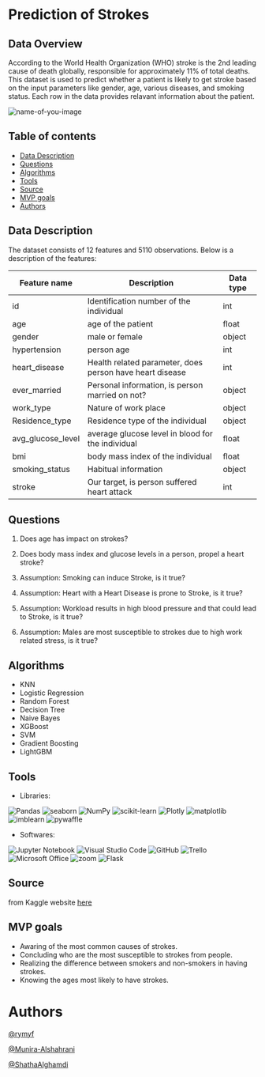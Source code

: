 # Prediction of Strokes
## Data Overview
According to the World Health Organization (WHO) stroke is the 2nd leading cause of death globally, responsible for approximately 11% of total deaths. 
This dataset is used to predict whether a patient is likely to get stroke based on the input parameters like gender, age, various diseases, and smoking status. Each row in the data provides relavant information about the patient.

![name-of-you-image](https://raw.githubusercontent.com/ShathaAlghamdi/Prediction-of-Heart-Strokes_T5_Data_science/main/pics/hed.webp?token=AG55IGZBHQDY2XWRWDAOTCLBXEMGI)

## Table of contents
* [Data Description](#data-description)
* [Questions](#questions)
* [Algorithms](#algorithms)
* [Tools](#tools)
* [Source](#source)
* [MVP goals](#mvp-goals)
* [Authors](#authors)

## Data Description
The dataset consists of 12 features and 5110 observations.
Below is a description of the features: 

| Feature name  | Description   | Data type |
| ------------- | ------------- | ------------- |
| id       | Identification number of the individual |  int          |
| age       | age of the patient | float           |
| gender        | male or female | object       |
| hypertension           | person age    | int           |
| heart_disease        | Health related parameter, does person have heart disease | int         |
| ever_married        | Personal information, is person married on not? | object         |
| work_type      | Nature of work place | object      |
| Residence_type    | Residence type of the individual | object |
| avg_glucose_level     | average glucose level in blood for the individual | float |
| bmi      | body mass index of the individual | float |
| smoking_status      | Habitual information | object |
| stroke      | Our target, is person suffered heart attack | int |


## Questions
1. Does age has impact on strokes?

2. Does body mass index and glucose levels in a person, propel a heart stroke?

3. Assumption: Smoking can induce Stroke, is it true?

4. Assumption: Heart with a Heart Disease is prone to Stroke, is it true?

5. Assumption: Workload results in high blood pressure and that could lead to Stroke, is it true?

6. Assumption: Males are most susceptible to strokes due to high work related stress, is it true?

## Algorithms
- KNN
- Logistic Regression
- Random Forest
- Decision Tree
- Naive Bayes
- XGBoost
- SVM
- Gradient Boosting
- LightGBM

## Tools
- Libraries: 

![Pandas](https://img.shields.io/badge/pandas-330F63??style=flat&logo=pandas&logoColor=white)
![seaborn](https://img.shields.io/badge/seaborn-%2006600.svg??style=flat&color=blue)
![NumPy](https://img.shields.io/badge/numpy-%23013243.svg??style=flat&logo=numpy&logoColor=white)
![scikit-learn](https://img.shields.io/badge/scikit--learn-%23F7931E.svg??style=flat&logo=scikit-learn&logoColor=white)
![Plotly](https://img.shields.io/badge/Plotly-%233F4F75.svg??style=flat&logo=plotly&logoColor=white)
![matplotlib](https://img.shields.io/badge/matplotlib-%233F4F75.svg??style=flat&color=9cf)
![imblearn](https://img.shields.io/badge/imblearn-%2006600.svg??style=flat&color=red)
![pywaffle](https://img.shields.io/badge/pywaffle-%233F4F75.svg??style=flat&color=yellow)

- Softwares: 

![Jupyter Notebook](https://img.shields.io/badge/jupyter-%23FA0F00.svg??style=flat&logo=jupyter&logoColor=white&color=orange)
![Visual Studio Code](https://img.shields.io/badge/Visual%20Studio%20Code-0078d7.svg??style=flat&logo=visual-studio-code&logoColor=white)
![GitHub](https://img.shields.io/badge/github-%23121011.svg??style=flat&logo=github&logoColor=white)
![Trello](https://img.shields.io/badge/Trello-%23026AA7.svg??style=flat&logo=Trello&logoColor=white)
![Microsoft Office](https://img.shields.io/badge/Microsoft_Office-D83B01??style=flat&logo=microsoft-office&logoColor=white)
![zoom](https://img.shields.io/badge/Zoom-2D8CFF??style=flat&logo=zoom&logoColor=white)
![Flask](https://img.shields.io/badge/flask-%23000.svg??style=flat&logo=flask&logoColor=white)


## Source
from Kaggle website [here](https://www.kaggle.com/fedesoriano/stroke-prediction-dataset)

## MVP goals
- Awaring of the most common causes of strokes.
- Concluding who are the most susceptible to strokes from people.
- Realizing the difference between smokers and non-smokers in having strokes.
- Knowing the ages most likely to have strokes.

# Authors
[@rymyf](https://github.com/rymyf)

[@Munira-Alshahrani](https://github.com/Munira-Alshahrani)

[@ShathaAlghamdi](https://github.com/ShathaAlghamdi)

